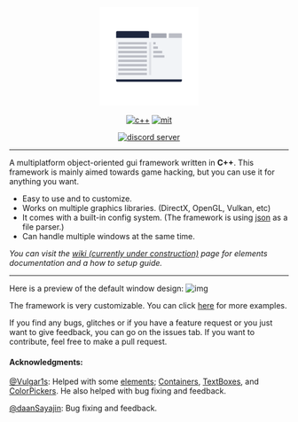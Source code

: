 <p align="center">
  <img width="178" src="resources/fgui_logo.png" alt="logo">
</p>

<p align="center">
    <a href="https://en.wikipedia.org/wiki/C%2B%2B"><img src="https://img.shields.io/badge/language-C++-red?style=for-the-badge" alt="c++"></a>
      <a href="https://github.com/iFloody/fgui/blob/master/LICENSE"><img src="https://img.shields.io/badge/license-MIT-yellowgreen?style=for-the-badge" alt="mit"></a>
</p>

<p align="center"> 
  <a href="https://discord.gg/Kqz5NhP"><img width="275" src="https://discordapp.com/api/guilds/626007641037996073/widget.png?style=banner2" alt="discord server"></a>
</p>

***

A multiplatform object-oriented gui framework written in **C++**. This framework is mainly aimed towards game hacking, but you can use it for anything you want.

* Easy to use and to customize.
* Works on multiple graphics libraries. (DirectX, OpenGL, Vulkan, etc)
* It comes with a built-in config system. (The framework is using [json](https://github.com/nlohmann/json) as a file parser.)
* Can handle multiple windows at the same time.

_You can visit the [wiki (currently under construction)](https://github.com/iFloody/fgui/wiki) page for elements documentation and a how to setup guide._

***

Here is a preview of the default window design:
![img](https://raw.githubusercontent.com/iFloody/fgui/master/resources/menu_example_1.png)

The framework is very customizable. You can click [here](https://github.com/iFloody/fgui/tree/master/resources) for more examples.

If you find any bugs, glitches or if you have a feature request or you just want to give feedback, you can go on the issues tab. 
If you want to contribute, feel free to make a pull request.

<h4>Acknowledgments:</h4>

 [@Vulgar1s](https://github.com/Vulgar1s): Helped with some [elements](); [Containers](), [TextBoxes](), and [ColorPickers](). He also helped with bug fixing and feedback.
 
 [@daanSayajin](https://github.com/daanSayajin): Bug fixing and feedback.
